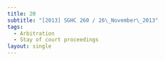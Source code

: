 ```yaml
---
title: 20
subtitle: "[2013] SGHC 260 / 26\_November\_2013"
tags:
  - Arbitration
  - Stay of court proceedings
layout: single
---
```


